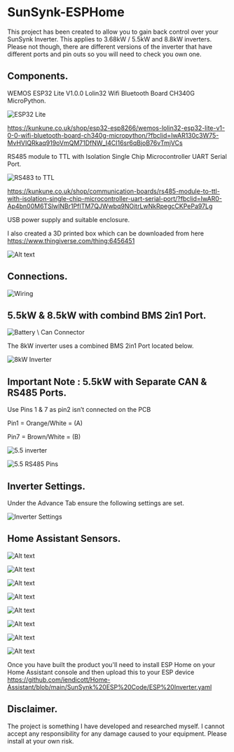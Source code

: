 # SunSynk-ESPHome

This project has been created to allow you to gain back control over your SunSynk Inverter. This applies to 3.68kW / 5.5kW and 8.8kW inverters.
Please not though, there are different versions of the inverter that have different ports and pin outs so you will need to check you own one.


## Components.

WEMOS ESP32 Lite V1.0.0 Lolin32 Wifi Bluetooth Board CH340G MicroPython.

![ESP32 Lite](ESPLite.png)

https://kunkune.co.uk/shop/esp32-esp8266/wemos-lolin32-esp32-lite-v1-0-0-wifi-bluetooth-board-ch340g-micropython/?fbclid=IwAR130c3W75-MvHVIQRkaq919oVmQM71DfNW_I4CI16sr6qBjoB76vTmjVCs

RS485 module to TTL with Isolation Single Chip Microcontroller UART Serial Port.

![RS483 to TTL](<RS485 to TTL.png>)

https://kunkune.co.uk/shop/communication-boards/rs485-module-to-ttl-with-isolation-single-chip-microcontroller-uart-serial-port/?fbclid=IwAR0-Ap4bn00M6TSlwINBr1PfITM7QJWwbq9NOitrLwNkRpegcCKPePa97Lg

USB power supply and suitable enclosure.

I also created a 3D printed box which can be downloaded from here https://www.thingiverse.com/thing:6456451

![Alt text](<Screenshot 2024-01-28 133913.png>)

## Connections.

![Wiring](Wiring.png)

## 5.5kW & 8.5kW with combind BMS 2in1 Port.

![Battery \ Can Connector](Connector.png)

The 8kW inverter uses a combined BMS 2in1 Port located below.

![8kW Inverter](8kw.png)

## Important Note : 5.5kW with Separate CAN & RS485 Ports.

Use Pins 1 & 7 as pin2 isn’t connected on the PCB

Pin1 = Orange/White = (A)

Pin7 = Brown/White = (B)


![5.5 inverter](<5.5 inverter.png>)

![5.5 RS485 Pins](<RS485 Pins.png>)


## Inverter Settings.

Under the Advance Tab ensure the following settings are set.

![Inverter Settings](<Inverter Settings.png>)

## Home Assistant Sensors.


![Alt text](SS1.png) 

![Alt text](SS2.png) 

![Alt text](SS3.png) 

![Alt text](SS4.png) 

![Alt text](SS5.png) 

![Alt text](SS6.png) 

![Alt text](SS7.png)

![Alt text](SS8.png) 

Once you have built the product you'll need to install ESP Home on your Home Assistant console and then upload this to your ESP device 
https://github.com/iendicott/Home-Assistant/blob/main/SunSynk%20ESP%20Code/ESP%20Inverter.yaml

## Disclaimer.
The project is something I have developed and researched myself. I cannot accept any responsibility for any damage caused to your equipment. Please install at your own risk.

